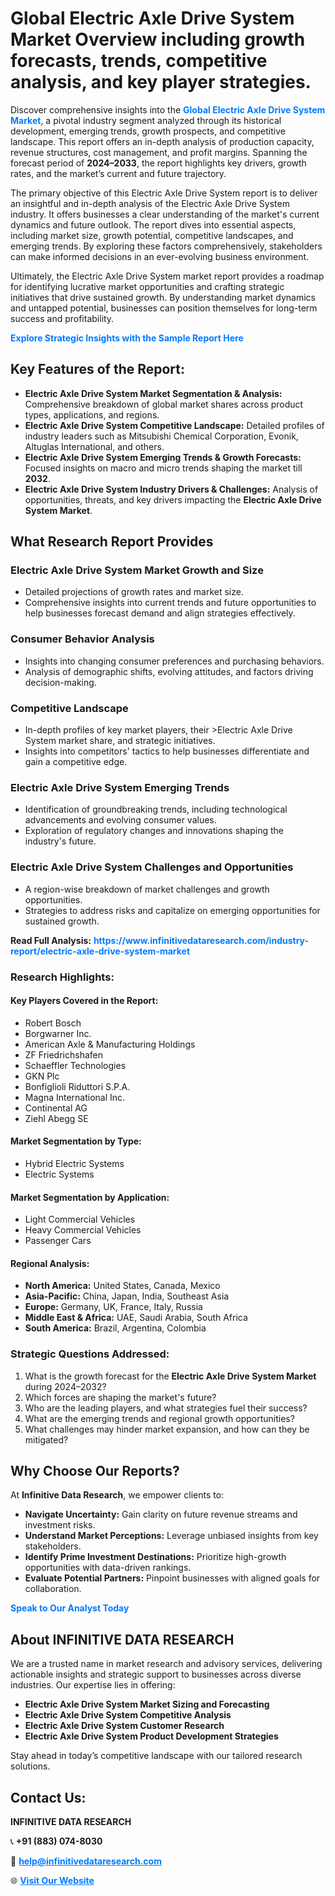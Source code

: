 <h1>Global Electric Axle Drive System Market Overview including growth forecasts, trends, competitive analysis, and key player strategies.</h1>
<p>
Discover comprehensive insights into the 
<a href="https://www.infinitivedataresearch.com/industry-report/electric-axle-drive-system-market" rel="dofollow" style="color: #007BFF; text-decoration: none;"><strong>Global Electric Axle Drive System Market</strong></a>, a pivotal industry segment analyzed through its historical development, emerging trends, growth prospects, and competitive landscape. This report offers an in-depth analysis of production capacity, revenue structures, cost management, and profit margins. Spanning the forecast period of <strong>2024–2033</strong>, the report highlights key drivers, growth rates, and the market’s current and future trajectory.
</p>
<p>
The primary objective of this Electric Axle Drive System report is to deliver an insightful and in-depth analysis of the Electric Axle Drive System industry. It offers businesses a clear understanding of the market's current dynamics and future outlook. The report dives into essential aspects, including market size, growth potential, competitive landscapes, and emerging trends. By exploring these factors comprehensively, stakeholders can make informed decisions in an ever-evolving business environment.
</p>
<p>
Ultimately, the Electric Axle Drive System market report provides a roadmap for identifying lucrative market opportunities and crafting strategic initiatives that drive sustained growth. By understanding market dynamics and untapped potential, businesses can position themselves for long-term success and profitability.
</p>
<p>
<a href="https://www.infinitivedataresearch.com/request-sample/reportId=107144" style="color: #007BFF; text-decoration: none;"><strong>Explore Strategic Insights with the Sample Report Here</strong></a>
</p>

<h2>Key Features of the Report:</h2>
<ul>
<li><strong>Electric Axle Drive System Market Segmentation & Analysis:</strong> Comprehensive breakdown of global market shares across product types, applications, and regions.</li>
<li><strong>Electric Axle Drive System Competitive Landscape:</strong> Detailed profiles of industry leaders such as Mitsubishi Chemical Corporation, Evonik, Altuglas International, and others.</li>
<li><strong>Electric Axle Drive System Emerging Trends & Growth Forecasts:</strong> Focused insights on macro and micro trends shaping the market till <strong>2032</strong>.</li>
<li><strong>Electric Axle Drive System Industry Drivers & Challenges:</strong> Analysis of opportunities, threats, and key drivers impacting the <strong>Electric Axle Drive System Market</strong>.</li>
</ul>

<h2>What Research Report Provides</h2>
<h3>Electric Axle Drive System Market Growth and Size</h3>
<ul>
<li>Detailed projections of growth rates and market size.</li>
<li>Comprehensive insights into current trends and future opportunities to help businesses forecast demand and align strategies effectively.</li>
</ul>

<h3>Consumer Behavior Analysis</h3>
<ul>
<li>Insights into changing consumer preferences and purchasing behaviors.</li>
<li>Analysis of demographic shifts, evolving attitudes, and factors driving decision-making.</li>
</ul>

<h3>Competitive Landscape</h3>
<ul>
<li>In-depth profiles of key market players, their >Electric Axle Drive System market share, and strategic initiatives.</li>
<li>Insights into competitors' tactics to help businesses differentiate and gain a competitive edge.</li>
</ul>

<h3>Electric Axle Drive System Emerging Trends</h3>
<ul>
<li>Identification of groundbreaking trends, including technological advancements and evolving consumer values.</li>
<li>Exploration of regulatory changes and innovations shaping the industry's future.</li>
</ul>

<h3>Electric Axle Drive System Challenges and Opportunities</h3>
<ul>
<li>A region-wise breakdown of market challenges and growth opportunities.</li>
<li>Strategies to address risks and capitalize on emerging opportunities for sustained growth.</li>
</ul>
<p><strong>Read Full Analysis:</strong> <a href="https://www.infinitivedataresearch.com/industry-report/electric-axle-drive-system-market" rel="dofollow" style="color: #007BFF; text-decoration: none;"><strong>https://www.infinitivedataresearch.com/industry-report/electric-axle-drive-system-market</strong></a></p>
<h3>Research Highlights:</h3>
<h4>Key Players Covered in the Report:</h4>
<ul><li>Robert Bosch</li><li>Borgwarner Inc.</li><li>American Axle &amp; Manufacturing Holdings</li><li>ZF Friedrichshafen</li><li>Schaeffler Technologies</li><li>GKN Plc</li><li>Bonfiglioli Riduttori S.P.A.</li><li>Magna International Inc.</li><li>Continental AG</li><li>Ziehl Abegg SE</li></ul>
<h4>Market Segmentation by Type:</h4>
<ul><li>Hybrid Electric Systems</li><li>Electric Systems</li></ul>
<h4>Market Segmentation by Application:</h4>
<ul><li>Light Commercial Vehicles</li><li>Heavy Commercial Vehicles</li><li>Passenger Cars</li></ul>

<h4>Regional Analysis:</h4>
<ul>
<li><strong>North America:</strong> United States, Canada, Mexico</li>
<li><strong>Asia-Pacific:</strong> China, Japan, India, Southeast Asia</li>
<li><strong>Europe:</strong> Germany, UK, France, Italy, Russia</li>
<li><strong>Middle East & Africa:</strong> UAE, Saudi Arabia, South Africa</li>
<li><strong>South America:</strong> Brazil, Argentina, Colombia</li>
</ul>

<h3>Strategic Questions Addressed:</h3>
<ol>
<li>What is the growth forecast for the <strong>Electric Axle Drive System Market</strong> during 2024–2032?</li>
<li>Which forces are shaping the market's future?</li>
<li>Who are the leading players, and what strategies fuel their success?</li>
<li>What are the emerging trends and regional growth opportunities?</li>
<li>What challenges may hinder market expansion, and how can they be mitigated?</li>
</ol>

<h2>Why Choose Our Reports?</h2>
<p>At <strong>Infinitive Data Research</strong>, we empower clients to:</p>
<ul>
<li><strong>Navigate Uncertainty:</strong> Gain clarity on future revenue streams and investment risks.</li>
<li><strong>Understand Market Perceptions:</strong> Leverage unbiased insights from key stakeholders.</li>
<li><strong>Identify Prime Investment Destinations:</strong> Prioritize high-growth opportunities with data-driven rankings.</li>
<li><strong>Evaluate Potential Partners:</strong> Pinpoint businesses with aligned goals for collaboration.</li>
</ul>
<p><a href="https://www.infinitivedataresearch.com/industry-report/electric-axle-drive-system-market" rel="dofollow" style="color: #007BFF; text-decoration: none;"><strong>Speak to Our Analyst Today</strong></a></p>

<h2>About INFINITIVE DATA RESEARCH</h2>
<p>We are a trusted name in market research and advisory services, delivering actionable insights and strategic support to businesses across diverse industries. Our expertise lies in offering:</p>
<ul>
<li><strong>Electric Axle Drive System Market Sizing and Forecasting</strong></li>
<li><strong>Electric Axle Drive System Competitive Analysis</strong></li>
<li><strong>Electric Axle Drive System Customer Research</strong></li>
<li><strong>Electric Axle Drive System Product Development Strategies</strong></li>
</ul>
<p>Stay ahead in today’s competitive landscape with our tailored research solutions.</p>

<h2>Contact Us:</h2>
<p><strong>INFINITIVE DATA RESEARCH</strong></p>
<p>📞 <strong>+91 (883) 074-8030</strong></p>
<p>📧 <strong><a href="mailto:help@infinitivedataresearch.com" style="color: #007BFF;">help@infinitivedataresearch.com</a></strong></p>
<p>🌐 <strong><a href="https://www.infinitivedataresearch.com" rel="dofollow" style="color: #007BFF;">Visit Our Website</a></strong></p>
